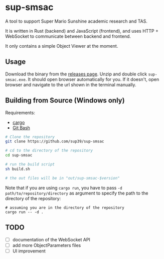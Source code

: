 # sup-smsac
A tool to support Super Mario Sunshine academic research and TAS.

It is written in Rust (backend) and JavaScript (frontend),
and uses HTTP + WebSocket to communicate between backend and frontend.

It only contains a simple Object Viewer at the moment.

## Usage
Download the binary from the [releases page](https://github.com/sup39/sup-smsac/releases). Unzip and double click `sup-smsac.exe`. It should open browser automatically for you. If it doesn't, open browser and navigate to the url shown in the terminal manually.

## Building from Source (Windows only)
Requirements:
- [cargo](https://www.rust-lang.org/tools/install)
- [Git Bash](https://git-scm.com/download/win)

```sh
# Clone the repository
git clone https://github.com/sup39/sup-smsac

# cd to the directory of the repository
cd sup-smsac

# run the build script
sh build.sh

# the out files will be in "out/sup-smsac-$version"
```

Note that if you are using `cargo run`, you have to pass `-d path/to/repository/directory` as argument to specify the path to the directory of the repository:
```
# assuming you are in the directory of the repository
cargo run -- -d .
```

## TODO
- [ ] documentation of the WebSocket API
- [ ] add more ObjectParameters files
- [ ] UI improvement
